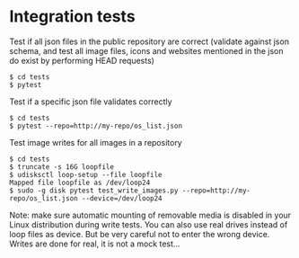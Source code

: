 Integration tests
===

Test if all json files in the public repository are correct (validate against json schema, and test all image files, icons and websites mentioned in the json do exist by performing HEAD requests)

```
$ cd tests
$ pytest

```

Test if a specific json file validates correctly

```
$ cd tests
$ pytest --repo=http://my-repo/os_list.json
```

Test image writes for all images in a repository

```
$ cd tests
$ truncate -s 16G loopfile
$ udisksctl loop-setup --file loopfile
Mapped file loopfile as /dev/loop24
$ sudo -g disk pytest test_write_images.py --repo=http://my-repo/os_list.json --device=/dev/loop24
```

Note: make sure automatic mounting of removable media is disabled in your Linux distribution during write tests.
You can also use real drives instead of loop files as device. But be very careful not to enter the wrong device. Writes are done for real, it is not a mock test...
